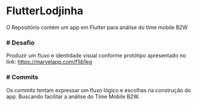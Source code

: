 # FlutterLodjinha

O Repositório contém um app em Flutter para análise do time mobile B2W

### # Desafio

Produzir um fluxo e identidade visual conforme protótipo apresentado no link: https://marvelapp.com/f1jb1eg

### # Commits

Os commits tentam expressar um fluxo lógico e escolhas na construção do app. Buscando facilitar a análise do Time Mobile B2W.
